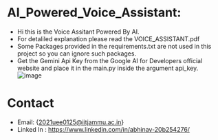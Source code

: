 # AI_Powered_Voice_Assistant: 
- Hi this is the Voice Assitant Powered By AI.
- For detaliled explanation please read the VOICE_ASSISTANT.pdf
- Some Packages provided in the requirements.txt are not used in this project so you can ignore such packages.
- Get the Gemini Api Key from the Google AI for Developers official website and place it in the main.py inside the argument api_key.
  ![image](https://github.com/Abhinav210310453045/AI_Powered_Voice_Assistant/assets/131527044/5a18dfce-74d8-4026-a6ec-52ec927e6ab1)
# Contact
- Email: {2021uee0125@iitjammu.ac.in}
- Linked In : https://www.linkedin.com/in/abhinav-20b254276/
  

